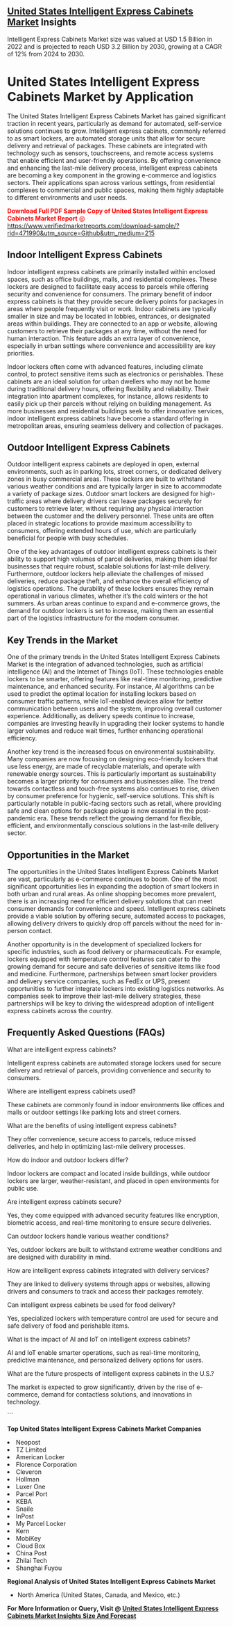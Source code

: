 <h2><a href="https://www.verifiedmarketreports.com/download-sample/?rid=471990&amp;utm_source=Github&amp;utm_medium=215" target="_blank">United States Intelligent Express Cabinets Market</a> Insights</h2><p>Intelligent Express Cabinets Market size was valued at USD 1.5 Billion in 2022 and is projected to reach USD 3.2 Billion by 2030, growing at a CAGR of 12% from 2024 to 2030.</p><p><h1>United States Intelligent Express Cabinets Market by Application</h1><p>The United States Intelligent Express Cabinets Market has gained significant traction in recent years, particularly as demand for automated, self-service solutions continues to grow. Intelligent express cabinets, commonly referred to as smart lockers, are automated storage units that allow for secure delivery and retrieval of packages. These cabinets are integrated with technology such as sensors, touchscreens, and remote access systems that enable efficient and user-friendly operations. By offering convenience and enhancing the last-mile delivery process, intelligent express cabinets are becoming a key component in the growing e-commerce and logistics sectors. Their applications span across various settings, from residential complexes to commercial and public spaces, making them highly adaptable to different environments and user needs. <p><span class=""><span style="color: #ff0000;"><strong>Download Full PDF Sample Copy of United States Intelligent Express Cabinets Market Report</strong> @ </span><a href="https://www.verifiedmarketreports.com/download-sample/?rid=471990&amp;utm_source=Github&amp;utm_medium=215" target="_blank">https://www.verifiedmarketreports.com/download-sample/?rid=471990&amp;utm_source=Github&amp;utm_medium=215</a></span></p><h2>Indoor Intelligent Express Cabinets</h2><p>Indoor intelligent express cabinets are primarily installed within enclosed spaces, such as office buildings, malls, and residential complexes. These lockers are designed to facilitate easy access to parcels while offering security and convenience for consumers. The primary benefit of indoor express cabinets is that they provide secure delivery points for packages in areas where people frequently visit or work. Indoor cabinets are typically smaller in size and may be located in lobbies, entrances, or designated areas within buildings. They are connected to an app or website, allowing customers to retrieve their packages at any time, without the need for human interaction. This feature adds an extra layer of convenience, especially in urban settings where convenience and accessibility are key priorities. <p>Indoor lockers often come with advanced features, including climate control, to protect sensitive items such as electronics or perishables. These cabinets are an ideal solution for urban dwellers who may not be home during traditional delivery hours, offering flexibility and reliability. Their integration into apartment complexes, for instance, allows residents to easily pick up their parcels without relying on building management. As more businesses and residential buildings seek to offer innovative services, indoor intelligent express cabinets have become a standard offering in metropolitan areas, ensuring seamless delivery and collection of packages.</p><h2>Outdoor Intelligent Express Cabinets</h2><p>Outdoor intelligent express cabinets are deployed in open, external environments, such as in parking lots, street corners, or dedicated delivery zones in busy commercial areas. These lockers are built to withstand various weather conditions and are typically larger in size to accommodate a variety of package sizes. Outdoor smart lockers are designed for high-traffic areas where delivery drivers can leave packages securely for customers to retrieve later, without requiring any physical interaction between the customer and the delivery personnel. These units are often placed in strategic locations to provide maximum accessibility to consumers, offering extended hours of use, which are particularly beneficial for people with busy schedules. <p>One of the key advantages of outdoor intelligent express cabinets is their ability to support high volumes of parcel deliveries, making them ideal for businesses that require robust, scalable solutions for last-mile delivery. Furthermore, outdoor lockers help alleviate the challenges of missed deliveries, reduce package theft, and enhance the overall efficiency of logistics operations. The durability of these lockers ensures they remain operational in various climates, whether it’s the cold winters or the hot summers. As urban areas continue to expand and e-commerce grows, the demand for outdoor lockers is set to increase, making them an essential part of the logistics infrastructure for the modern consumer.</p><h2>Key Trends in the Market</h2><p>One of the primary trends in the United States Intelligent Express Cabinets Market is the integration of advanced technologies, such as artificial intelligence (AI) and the Internet of Things (IoT). These technologies enable lockers to be smarter, offering features like real-time monitoring, predictive maintenance, and enhanced security. For instance, AI algorithms can be used to predict the optimal location for installing lockers based on consumer traffic patterns, while IoT-enabled devices allow for better communication between users and the system, improving overall customer experience. Additionally, as delivery speeds continue to increase, companies are investing heavily in upgrading their locker systems to handle larger volumes and reduce wait times, further enhancing operational efficiency.<p>Another key trend is the increased focus on environmental sustainability. Many companies are now focusing on designing eco-friendly lockers that use less energy, are made of recyclable materials, and operate with renewable energy sources. This is particularly important as sustainability becomes a larger priority for consumers and businesses alike. The trend towards contactless and touch-free systems also continues to rise, driven by consumer preference for hygienic, self-service solutions. This shift is particularly notable in public-facing sectors such as retail, where providing safe and clean options for package pickup is now essential in the post-pandemic era. These trends reflect the growing demand for flexible, efficient, and environmentally conscious solutions in the last-mile delivery sector.</p><h2>Opportunities in the Market</h2><p>The opportunities in the United States Intelligent Express Cabinets Market are vast, particularly as e-commerce continues to boom. One of the most significant opportunities lies in expanding the adoption of smart lockers in both urban and rural areas. As online shopping becomes more prevalent, there is an increasing need for efficient delivery solutions that can meet consumer demands for convenience and speed. Intelligent express cabinets provide a viable solution by offering secure, automated access to packages, allowing delivery drivers to quickly drop off parcels without the need for in-person contact. <p>Another opportunity is in the development of specialized lockers for specific industries, such as food delivery or pharmaceuticals. For example, lockers equipped with temperature control features can cater to the growing demand for secure and safe deliveries of sensitive items like food and medicine. Furthermore, partnerships between smart locker providers and delivery service companies, such as FedEx or UPS, present opportunities to further integrate lockers into existing logistics networks. As companies seek to improve their last-mile delivery strategies, these partnerships will be key to driving the widespread adoption of intelligent express cabinets across the country.</p><h2>Frequently Asked Questions (FAQs)</h2><p>What are intelligent express cabinets?</p><p>Intelligent express cabinets are automated storage lockers used for secure delivery and retrieval of parcels, providing convenience and security to consumers.</p><p>Where are intelligent express cabinets used?</p><p>These cabinets are commonly found in indoor environments like offices and malls or outdoor settings like parking lots and street corners.</p><p>What are the benefits of using intelligent express cabinets?</p><p>They offer convenience, secure access to parcels, reduce missed deliveries, and help in optimizing last-mile delivery processes.</p><p>How do indoor and outdoor lockers differ?</p><p>Indoor lockers are compact and located inside buildings, while outdoor lockers are larger, weather-resistant, and placed in open environments for public use.</p><p>Are intelligent express cabinets secure?</p><p>Yes, they come equipped with advanced security features like encryption, biometric access, and real-time monitoring to ensure secure deliveries.</p><p>Can outdoor lockers handle various weather conditions?</p><p>Yes, outdoor lockers are built to withstand extreme weather conditions and are designed with durability in mind.</p><p>How are intelligent express cabinets integrated with delivery services?</p><p>They are linked to delivery systems through apps or websites, allowing drivers and consumers to track and access their packages remotely.</p><p>Can intelligent express cabinets be used for food delivery?</p><p>Yes, specialized lockers with temperature control are used for secure and safe delivery of food and perishable items.</p><p>What is the impact of AI and IoT on intelligent express cabinets?</p><p>AI and IoT enable smarter operations, such as real-time monitoring, predictive maintenance, and personalized delivery options for users.</p><p>What are the future prospects of intelligent express cabinets in the U.S.?</p><p>The market is expected to grow significantly, driven by the rise of e-commerce, demand for contactless solutions, and innovations in technology.</p>```</p><p><strong>Top United States Intelligent Express Cabinets Market Companies</strong></p><div data-test-id=""><p><li>Neopost</li><li> TZ Limited</li><li> American Locker</li><li> Florence Corporation</li><li> Cleveron</li><li> Hollman</li><li> Luxer One</li><li> Parcel Port</li><li> KEBA</li><li> Snaile</li><li> InPost</li><li> My Parcel Locker</li><li> Kern</li><li> MobiKey</li><li> Cloud Box</li><li> China Post</li><li> Zhilai Tech</li><li> Shanghai Fuyou</li></p><div><strong>Regional Analysis of&nbsp;United States Intelligent Express Cabinets Market</strong></div><ul><li dir="ltr"><p dir="ltr">North America&nbsp;(United States, Canada, and Mexico, etc.)</p></li></ul><p><strong>For More Information or Query, Visit @&nbsp;</strong><strong><a href="https://www.verifiedmarketreports.com/product/intelligent-express-cabinets-market/?utm_source=Github&amp;utm_medium=215" target="_blank">United States Intelligent Express Cabinets Market Insights Size And Forecast</a></strong></p></div>
